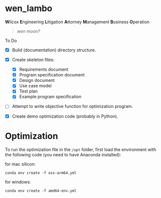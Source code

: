 # wen_lambo
**W**ilcox **E**ngineering **L**itigation **A**ttorney **M**anagement **B**usiness **O**peration

>*wen moon?*

To Do

- [x] Build (documentation) directory structure.
- [x] Create skeleton files:
  - [x] Requirements document
  - [x] Program specification document
  - [x] Design document
  - [x] Use case model
  - [x] Test plan
  - [x] Example program specification
- [ ] Attempt to write objective function for optimization program.
- [x] Create demo optimization code (probably in Python).


# Optimization
To run the optimization file in the `/opt` folder, first load the environment with the following code (you need to have Anaconda installed): 

for mac silicon:
```
conda env create -f osx-arm64.yml
```

for windows:
```
conda env create -f amd64-env.yml
```
